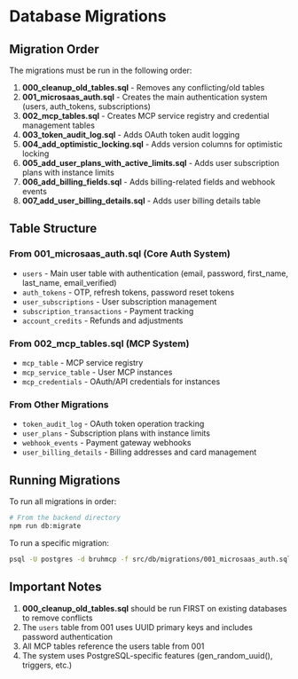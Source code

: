 # Database Migrations

## Migration Order

The migrations must be run in the following order:

1. **000_cleanup_old_tables.sql** - Removes any conflicting/old tables
2. **001_microsaas_auth.sql** - Creates the main authentication system (users, auth_tokens, subscriptions)
3. **002_mcp_tables.sql** - Creates MCP service registry and credential management tables
4. **003_token_audit_log.sql** - Adds OAuth token audit logging
5. **004_add_optimistic_locking.sql** - Adds version columns for optimistic locking
6. **005_add_user_plans_with_active_limits.sql** - Adds user subscription plans with instance limits
7. **006_add_billing_fields.sql** - Adds billing-related fields and webhook events
8. **007_add_user_billing_details.sql** - Adds user billing details table

## Table Structure

### From 001_microsaas_auth.sql (Core Auth System)
- `users` - Main user table with authentication (email, password, first_name, last_name, email_verified)
- `auth_tokens` - OTP, refresh tokens, password reset tokens
- `user_subscriptions` - User subscription management
- `subscription_transactions` - Payment tracking
- `account_credits` - Refunds and adjustments

### From 002_mcp_tables.sql (MCP System)
- `mcp_table` - MCP service registry
- `mcp_service_table` - User MCP instances
- `mcp_credentials` - OAuth/API credentials for instances

### From Other Migrations
- `token_audit_log` - OAuth token operation tracking
- `user_plans` - Subscription plans with instance limits
- `webhook_events` - Payment gateway webhooks
- `user_billing_details` - Billing addresses and card management

## Running Migrations

To run all migrations in order:

```bash
# From the backend directory
npm run db:migrate
```

To run a specific migration:

```bash
psql -U postgres -d bruhmcp -f src/db/migrations/001_microsaas_auth.sql
```

## Important Notes

1. **000_cleanup_old_tables.sql** should be run FIRST on existing databases to remove conflicts
2. The `users` table from 001 uses UUID primary keys and includes password authentication
3. All MCP tables reference the users table from 001
4. The system uses PostgreSQL-specific features (gen_random_uuid(), triggers, etc.)
